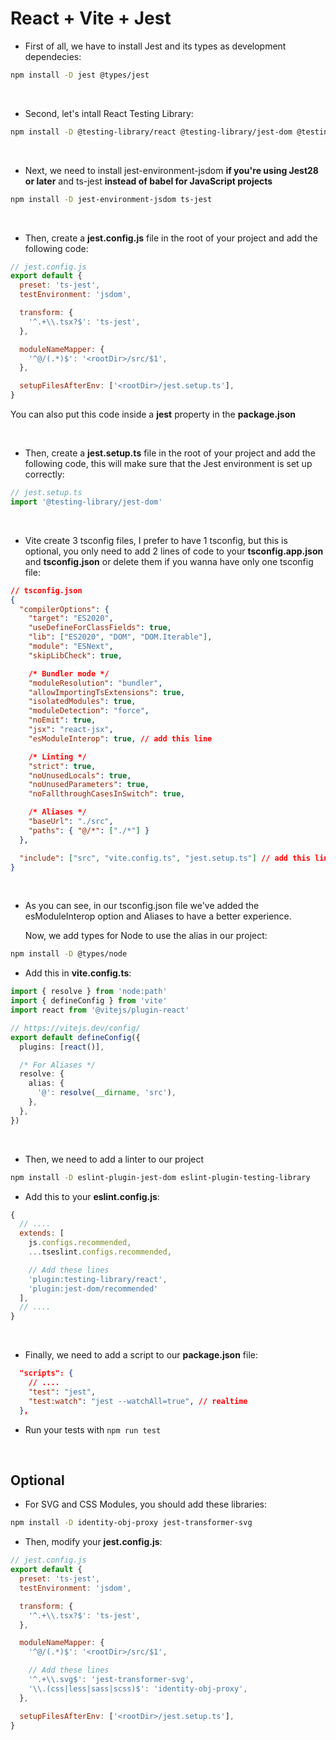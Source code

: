 # React + Vite + Jest

- First of all, we have to install Jest and its types as development dependecies:

```bash
npm install -D jest @types/jest
```

<br>

- Second, let's intall React Testing Library:

```bash
npm install -D @testing-library/react @testing-library/jest-dom @testing-library/user-event
```

<br>

- Next, we need to install jest-environment-jsdom **if you're using Jest28 or later** and ts-jest **instead of babel for JavaScript projects**

```bash
npm install -D jest-environment-jsdom ts-jest
```

<br>

- Then, create a **jest.config.js** file in the root of your project and add the following code:

```javascript
// jest.config.js
export default {
  preset: 'ts-jest',
  testEnvironment: 'jsdom',

  transform: {
    '^.+\\.tsx?$': 'ts-jest',
  },

  moduleNameMapper: {
    '^@/(.*)$': '<rootDir>/src/$1',
  },

  setupFilesAfterEnv: ['<rootDir>/jest.setup.ts'],
}
```

You can also put this code inside a **jest** property in the **package.json**

<br>

- Then, create a **jest.setup.ts** file in the root of your project and add the following code, this will make sure that the Jest environment is set up correctly:

```typescript
// jest.setup.ts
import '@testing-library/jest-dom'
```

<br>

- Vite create 3 tsconfig files, I prefer to have 1 tsconfig, but this is optional, you only need to add 2 lines of code to your **tsconfig.app.json** and **tsconfig.json** or delete them if you wanna have only one tsconfig file:

```json
// tsconfig.json
{
  "compilerOptions": {
    "target": "ES2020",
    "useDefineForClassFields": true,
    "lib": ["ES2020", "DOM", "DOM.Iterable"],
    "module": "ESNext",
    "skipLibCheck": true,

    /* Bundler mode */
    "moduleResolution": "bundler",
    "allowImportingTsExtensions": true,
    "isolatedModules": true,
    "moduleDetection": "force",
    "noEmit": true,
    "jsx": "react-jsx",
    "esModuleInterop": true, // add this line

    /* Linting */
    "strict": true,
    "noUnusedLocals": true,
    "noUnusedParameters": true,
    "noFallthroughCasesInSwitch": true,

    /* Aliases */
    "baseUrl": "./src",
    "paths": { "@/*": ["./*"] }
  },

  "include": ["src", "vite.config.ts", "jest.setup.ts"] // add this line
}
```

<br>

- As you can see, in our tsconfig.json file we've added the esModuleInterop option and Aliases to have a better experience.

  Now, we add types for Node to use the alias in our project:

```bash
npm install -D @types/node
```

- Add this in **vite.config.ts**:

```typescript
import { resolve } from 'node:path'
import { defineConfig } from 'vite'
import react from '@vitejs/plugin-react'

// https://vitejs.dev/config/
export default defineConfig({
  plugins: [react()],

  /* For Aliases */
  resolve: {
    alias: {
      '@': resolve(__dirname, 'src'),
    },
  },
})
```

<br>

- Then, we need to add a linter to our project

```bash
npm install -D eslint-plugin-jest-dom eslint-plugin-testing-library
```

- Add this to your **eslint.config.js**:

```javascript
{
  // ....
  extends: [
    js.configs.recommended,
    ...tseslint.configs.recommended,

    // Add these lines
    'plugin:testing-library/react',
    'plugin:jest-dom/recommended'
  ],
  // ....
}
```

<br>

- Finally, we need to add a script to our **package.json** file:

```json
  "scripts": {
    // ....
    "test": "jest",
    "test:watch": "jest --watchAll=true", // realtime
  },
```

- Run your tests with `npm run test`

<br>

## Optional

- For SVG and CSS Modules, you should add these libraries:

```bash
npm install -D identity-obj-proxy jest-transformer-svg
```

- Then, modify your **jest.config.js**:

```javascript
// jest.config.js
export default {
  preset: 'ts-jest',
  testEnvironment: 'jsdom',

  transform: {
    '^.+\\.tsx?$': 'ts-jest',
  },

  moduleNameMapper: {
    '^@/(.*)$': '<rootDir>/src/$1',

    // Add these lines
    '^.+\\.svg$': 'jest-transformer-svg',
    '\\.(css|less|sass|scss)$': 'identity-obj-proxy',
  },

  setupFilesAfterEnv: ['<rootDir>/jest.setup.ts'],
}
```
